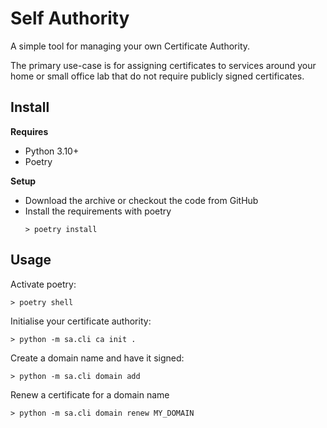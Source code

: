 # Self Authority

A simple tool for managing your own Certificate Authority.

The primary use-case is for assigning certificates to services around your home 
or small office lab that do not require publicly signed certificates.

## Install

**Requires**

- Python 3.10+
- Poetry

**Setup**

- Download the archive or checkout the code from GitHub
- Install the requirements with poetry
  ```shell
  > poetry install
  ```

## Usage

Activate poetry:
```shell
> poetry shell
```

Initialise your certificate authority:
```shell
> python -m sa.cli ca init .
```

Create a domain name and have it signed:
```shell
> python -m sa.cli domain add
```

Renew a certificate for a domain name
```shell
> python -m sa.cli domain renew MY_DOMAIN
```
